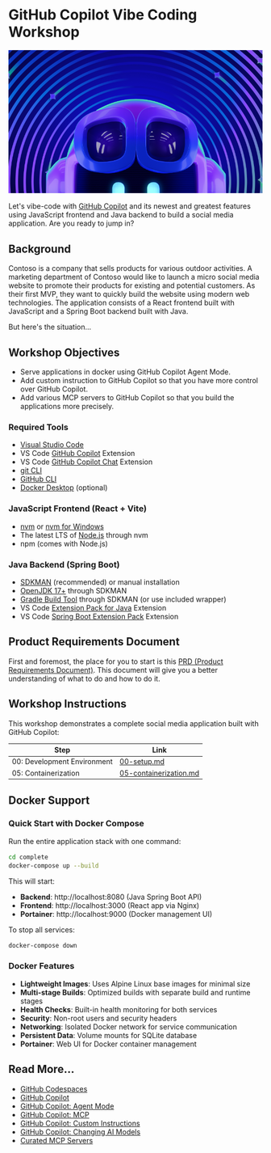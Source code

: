 # GitHub Copilot Vibe Coding Workshop

![GitHub Copilot Vibe Coding Workshop](./images/banner.png)

Let's vibe-code with [GitHub Copilot](https://docs.github.com/copilot/about-github-copilot/what-is-github-copilot) and its newest and greatest features using JavaScript frontend and Java backend to build a social media application. Are you ready to jump in?

## Background

Contoso is a company that sells products for various outdoor activities. A marketing department of Contoso would like to launch a micro social media website to promote their products for existing and potential customers. As their first MVP, they want to quickly build the website using modern web technologies. The application consists of a React frontend built with JavaScript and a Spring Boot backend built with Java.

But here's the situation...

## Workshop Objectives

- Serve applications in docker using GitHub Copilot Agent Mode.
- Add custom instruction to GitHub Copilot so that you have more control over GitHub Copilot.
- Add various MCP servers to GitHub Copilot so that you build the applications more precisely.

### Required Tools

- [Visual Studio Code](https://code.visualstudio.com/)
- VS Code [GitHub Copilot](https://marketplace.visualstudio.com/items?itemName=GitHub.copilot) Extension
- VS Code [GitHub Copilot Chat](https://marketplace.visualstudio.com/items?itemName=GitHub.copilot-chat) Extension
- [git CLI](https://git-scm.com/downloads)
- [GitHub CLI](https://cli.github.com/)
- [Docker Desktop](https://docs.docker.com/get-started/introduction/get-docker-desktop/) (optional)

### JavaScript Frontend (React + Vite)

- [nvm](https://github.com/nvm-sh/nvm) or [nvm for Windows](https://github.com/coreybutler/nvm-windows)
- The latest LTS of [Node.js](https://nodejs.org/) through nvm
- npm (comes with Node.js)

### Java Backend (Spring Boot)

- [SDKMAN](https://sdkman.io/) (recommended) or manual installation
- [OpenJDK 17+](https://learn.microsoft.com/java/openjdk/download) through SDKMAN
- [Gradle Build Tool](https://docs.gradle.org/current/userguide/installation.html) through SDKMAN (or use included wrapper)
- VS Code [Extension Pack for Java](https://marketplace.visualstudio.com/items/?itemName=vscjava.vscode-java-pack) Extension
- VS Code [Spring Boot Extension Pack](https://marketplace.visualstudio.com/items/?itemName=vmware.vscode-boot-dev-pack) Extension

## Product Requirements Document

First and foremost, the place for you to start is this [PRD (Product Requirements Document)](./product-requirements.md). This document will give you a better understanding of what to do and how to do it.

## Workshop Instructions

This workshop demonstrates a complete social media application built with GitHub Copilot:

| Step                               | Link                                                    |
|------------------------------------|---------------------------------------------------------|
| 00: Development Environment        | [00-setup.md](./docs/00-setup.md)                       |
| 05: Containerization               | [05-containerization.md](./docs/05-containerization.md) |

## Docker Support

### Quick Start with Docker Compose

Run the entire application stack with one command:

```bash
cd complete
docker-compose up --build
```

This will start:
- **Backend**: http://localhost:8080 (Java Spring Boot API)
- **Frontend**: http://localhost:3000 (React app via Nginx)
- **Portainer**: http://localhost:9000 (Docker management UI)

To stop all services:
```bash
docker-compose down
```

### Docker Features

- **Lightweight Images**: Uses Alpine Linux base images for minimal size
- **Multi-stage Builds**: Optimized builds with separate build and runtime stages
- **Health Checks**: Built-in health monitoring for both services
- **Security**: Non-root users and security headers
- **Networking**: Isolated Docker network for service communication
- **Persistent Data**: Volume mounts for SQLite database
- **Portainer**: Web UI for Docker container management

## Read More...

- [GitHub Codespaces](https://docs.github.com/en/codespaces/about-codespaces/what-are-codespaces)
- [GitHub Copilot](https://docs.github.com/en/copilot/about-github-copilot/what-is-github-copilot)
- [GitHub Copilot: Agent Mode](https://code.visualstudio.com/blogs/2025/04/07/agentMode)
- [GitHub Copilot: MCP](https://code.visualstudio.com/blogs/2025/05/12/agent-mode-meets-mcp)
- [GitHub Copilot: Custom Instructions](https://code.visualstudio.com/docs/copilot/copilot-customization)
- [GitHub Copilot: Changing AI Models](https://docs.github.com/en/copilot/using-github-copilot/ai-models/changing-the-ai-model-for-copilot-chat?tool=vscode)
- [Curated MCP Servers](https://github.com/modelcontextprotocol/servers)
